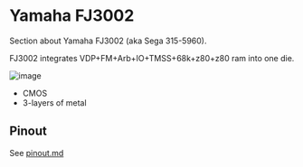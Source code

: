 # Yamaha FJ3002
Section about Yamaha FJ3002 (aka Sega 315-5960).

FJ3002 integrates VDP+FM+Arb+IO+TMSS+68k+z80+z80 ram into one die.

![image](https://github.com/emu-russia/SEGAChips/assets/15833655/13c5c6af-6b86-488c-a99d-3619beec7fc0)

* CMOS
* 3-layers of metal

## Pinout
See [pinout.md](pinout.md)
